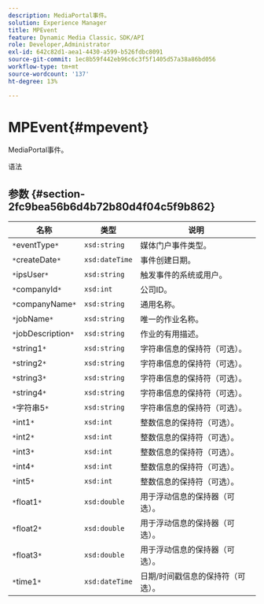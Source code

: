 ```yaml
---
description: MediaPortal事件。
solution: Experience Manager
title: MPEvent
feature: Dynamic Media Classic，SDK/API
role: Developer,Administrator
exl-id: 642c82d1-aea1-4430-a599-b526fdbc8091
source-git-commit: 1ec8b59f442eb96c6c3f5f1405d57a38a86bd056
workflow-type: tm+mt
source-wordcount: '137'
ht-degree: 13%

---
```


# MPEvent{#mpevent}

MediaPortal事件。

语法

## 参数 {#section-2fc9bea56b6d4b72b80d4f04c5f9b862}

| 名称 | 类型 | 说明 |
|---|---|---|
| `*`eventType`*` | `xsd:string` | 媒体门户事件类型。 |
| `*`createDate`*` | `xsd:dateTime` | 事件创建日期。 |
| `*`ipsUser`*` | `xsd:string` | 触发事件的系统或用户。 |
| `*`companyId`*` | `xsd:int` | 公司ID。 |
| `*`companyName`*` | `xsd:string` | 通用名称。 |
| `*`jobName`*` | `xsd:string` | 唯一的作业名称。 |
| `*`jobDescription`*` | `xsd:string` | 作业的有用描述。 |
| `*`string1`*` | `xsd:string` | 字符串信息的保持符（可选）。 |
| `*`string2`*` | `xsd:string` | 字符串信息的保持符（可选）。 |
| `*`string3`*` | `xsd:string` | 字符串信息的保持符（可选）。 |
| `*`string4`*` | `xsd:string` | 字符串信息的保持符（可选）。 |
| `*`字符串5`*` | `xsd:string` | 字符串信息的保持符（可选）。 |
| `*`int1`*` | `xsd:int` | 整数信息的保持符（可选）。 |
| `*`int2`*` | `xsd:int` | 整数信息的保持符（可选）。 |
| `*`int3`*` | `xsd:int` | 整数信息的保持符（可选）。 |
| `*`int4`*` | `xsd:int` | 整数信息的保持符（可选）。 |
| `*`int5`*` | `xsd:int` | 整数信息的保持符（可选）。 |
| `*`float1`*` | `xsd:double` | 用于浮动信息的保持器（可选）。 |
| `*`float2`*` | `xsd:double` | 用于浮动信息的保持器（可选）。 |
| `*`float3`*` | `xsd:double` | 用于浮动信息的保持器（可选）。 |
| `*`time1`*` | `xsd:dateTime` | 日期/时间戳信息的保持符（可选）。 |

